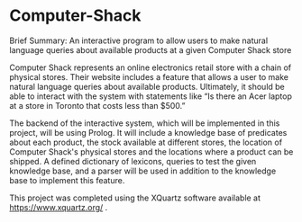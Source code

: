 # Computer-Shack

Brief Summary: An interactive program to allow users to make natural language queries about available products at a given Computer Shack store

Computer Shack represents an online electronics retail store with a chain of physical stores. Their website includes a feature that allows a user to make natural language queries about available products. Ultimately, it should be able to interact with the system with statements like “Is there an Acer laptop at a store in Toronto that costs less than $500.”

The backend of the interactive system, which will be implemented in this project, will be using Prolog. It will include a knowledge base of predicates about each product, the stock available at different stores, the location of Computer Shack's physical stores and the locations where a product can be shipped. A defined dictionary of lexicons, queries to test the given knowledge base, and a parser will be used in addition to the knowledge base to implement this feature.

This project was completed using the XQuartz software available at https://www.xquartz.org/ .


